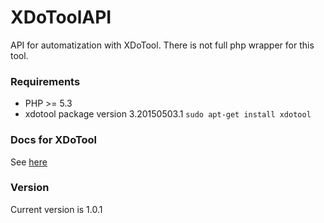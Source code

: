# XDoToolAPI
API for automatization with XDoTool. There is not full php wrapper for this tool. 


### Requirements
* PHP >= 5.3
* xdotool package version 3.20150503.1
```sudo apt-get install xdotool```

### Docs for XDoTool
See [here](https://www.semicomplete.com/projects/xdotool/xdotool.xhtml)

### Version
Current version is 1.0.1